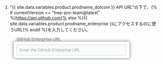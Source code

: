 1. "{{ site.data.variables.product.prodname_dotcom }} API URL"の下で、{% if currentVersion == "free-pro-team@latest" %}https://api.github.com{% else %}{{ site.data.variables.product.prodname_enterprise }}にアクセスするのに使うURL{% endif %}を入力してください。 ![{{ site.data.variables.product.prodname_enterprise }} API URLフィールド](/assets/images/help/insights/enterprise-api-url.png)
